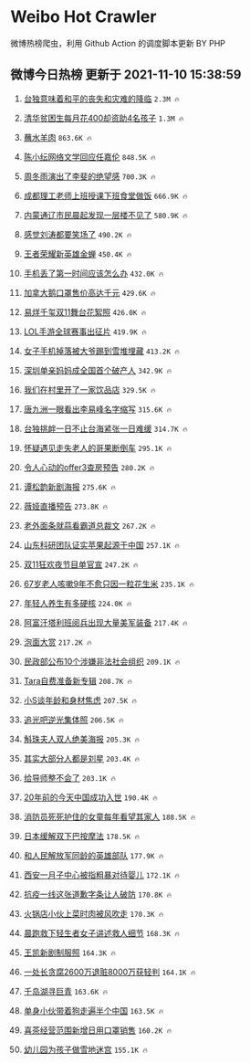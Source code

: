 # Weibo Hot Crawler 



微博热榜爬虫，利用 Github Action 的调度脚本更新 BY PHP 


## 微博今日热榜 更新于 2021-11-10 15:38:59 
1. [台独意味着和平的丧失和灾难的降临](https://s.weibo.com/weibo?q=%23%E5%8F%B0%E7%8B%AC%E6%84%8F%E5%91%B3%E7%9D%80%E5%92%8C%E5%B9%B3%E7%9A%84%E4%B8%A7%E5%A4%B1%E5%92%8C%E7%81%BE%E9%9A%BE%E7%9A%84%E9%99%8D%E4%B8%B4%23&Refer=top) `2.3M 🔥` 

1. [清华贫困生每月花400却资助4名孩子](https://s.weibo.com/weibo?q=%23%E6%B8%85%E5%8D%8E%E8%B4%AB%E5%9B%B0%E7%94%9F%E6%AF%8F%E6%9C%88%E8%8A%B1400%E5%8D%B4%E8%B5%84%E5%8A%A94%E5%90%8D%E5%AD%A9%E5%AD%90%23&Refer=top) `1.3M 🔥` 

1. [蘸水羊肉](https://s.weibo.com/weibo?q=%E8%98%B8%E6%B0%B4%E7%BE%8A%E8%82%89&Refer=top) `863.6K 🔥` 

1. [陈小纭网络文学回应任嘉伦](https://s.weibo.com/weibo?q=%23%E9%99%88%E5%B0%8F%E7%BA%AD%E7%BD%91%E7%BB%9C%E6%96%87%E5%AD%A6%E5%9B%9E%E5%BA%94%E4%BB%BB%E5%98%89%E4%BC%A6%23&Refer=top) `848.5K 🔥` 

1. [周冬雨演出了李斐的绝望感](https://s.weibo.com/weibo?q=%23%E5%91%A8%E5%86%AC%E9%9B%A8%E6%BC%94%E5%87%BA%E4%BA%86%E6%9D%8E%E6%96%90%E7%9A%84%E7%BB%9D%E6%9C%9B%E6%84%9F%23&Refer=top) `700.3K 🔥` 

1. [成都理工老师上班授课下班食堂做饭](https://s.weibo.com/weibo?q=%23%E6%88%90%E9%83%BD%E7%90%86%E5%B7%A5%E8%80%81%E5%B8%88%E4%B8%8A%E7%8F%AD%E6%8E%88%E8%AF%BE%E4%B8%8B%E7%8F%AD%E9%A3%9F%E5%A0%82%E5%81%9A%E9%A5%AD%23&Refer=top) `666.9K 🔥` 

1. [内蒙通辽市民晨起发现一层楼不见了](https://s.weibo.com/weibo?q=%23%E5%86%85%E8%92%99%E9%80%9A%E8%BE%BD%E5%B8%82%E6%B0%91%E6%99%A8%E8%B5%B7%E5%8F%91%E7%8E%B0%E4%B8%80%E5%B1%82%E6%A5%BC%E4%B8%8D%E8%A7%81%E4%BA%86%23&Refer=top) `580.9K 🔥` 

1. [感觉刘涛都要笑场了](https://s.weibo.com/weibo?q=%23%E6%84%9F%E8%A7%89%E5%88%98%E6%B6%9B%E9%83%BD%E8%A6%81%E7%AC%91%E5%9C%BA%E4%BA%86%23&Refer=top) `490.2K 🔥` 

1. [王者荣耀新英雄金蝉](https://s.weibo.com/weibo?q=%23%E7%8E%8B%E8%80%85%E8%8D%A3%E8%80%80%E6%96%B0%E8%8B%B1%E9%9B%84%E9%87%91%E8%9D%89%23&Refer=top) `450.4K 🔥` 

1. [手机丢了第一时间应该怎么办](https://s.weibo.com/weibo?q=%23%E6%89%8B%E6%9C%BA%E4%B8%A2%E4%BA%86%E7%AC%AC%E4%B8%80%E6%97%B6%E9%97%B4%E5%BA%94%E8%AF%A5%E6%80%8E%E4%B9%88%E5%8A%9E%23&Refer=top) `432.0K 🔥` 

1. [加拿大鹅口罩售价高达千元](https://s.weibo.com/weibo?q=%23%E5%8A%A0%E6%8B%BF%E5%A4%A7%E9%B9%85%E5%8F%A3%E7%BD%A9%E5%94%AE%E4%BB%B7%E9%AB%98%E8%BE%BE%E5%8D%83%E5%85%83%23&Refer=top) `429.6K 🔥` 

1. [易烊千玺双11舞台花絮照](https://s.weibo.com/weibo?q=%23%E6%98%93%E7%83%8A%E5%8D%83%E7%8E%BA%E5%8F%8C11%E8%88%9E%E5%8F%B0%E8%8A%B1%E7%B5%AE%E7%85%A7%23&Refer=top) `426.0K 🔥` 

1. [LOL手游全球赛事出征片](https://s.weibo.com/weibo?q=%23LOL%E6%89%8B%E6%B8%B8%E5%85%A8%E7%90%83%E8%B5%9B%E4%BA%8B%E5%87%BA%E5%BE%81%E7%89%87%23&Refer=top) `419.9K 🔥` 

1. [女子手机掉落被大爷踢到雪堆埋藏](https://s.weibo.com/weibo?q=%23%E5%A5%B3%E5%AD%90%E6%89%8B%E6%9C%BA%E6%8E%89%E8%90%BD%E8%A2%AB%E5%A4%A7%E7%88%B7%E8%B8%A2%E5%88%B0%E9%9B%AA%E5%A0%86%E5%9F%8B%E8%97%8F%23&Refer=top) `413.2K 🔥` 

1. [深圳单亲妈妈成全国首个破产人](https://s.weibo.com/weibo?q=%23%E6%B7%B1%E5%9C%B3%E5%8D%95%E4%BA%B2%E5%A6%88%E5%A6%88%E6%88%90%E5%85%A8%E5%9B%BD%E9%A6%96%E4%B8%AA%E7%A0%B4%E4%BA%A7%E4%BA%BA%23&Refer=top) `342.9K 🔥` 

1. [我们在村里开了一家饮品店](https://s.weibo.com/weibo?q=%E6%88%91%E4%BB%AC%E5%9C%A8%E6%9D%91%E9%87%8C%E5%BC%80%E4%BA%86%E4%B8%80%E5%AE%B6%E9%A5%AE%E5%93%81%E5%BA%97&Refer=top) `329.5K 🔥` 

1. [唐九洲一眼看出李易峰名字缩写](https://s.weibo.com/weibo?q=%23%E5%94%90%E4%B9%9D%E6%B4%B2%E4%B8%80%E7%9C%BC%E7%9C%8B%E5%87%BA%E6%9D%8E%E6%98%93%E5%B3%B0%E5%90%8D%E5%AD%97%E7%BC%A9%E5%86%99%23&Refer=top) `315.6K 🔥` 

1. [台独挑衅一日不止台海紧张一日难缓](https://s.weibo.com/weibo?q=%23%E5%8F%B0%E7%8B%AC%E6%8C%91%E8%A1%85%E4%B8%80%E6%97%A5%E4%B8%8D%E6%AD%A2%E5%8F%B0%E6%B5%B7%E7%B4%A7%E5%BC%A0%E4%B8%80%E6%97%A5%E9%9A%BE%E7%BC%93%23&Refer=top) `314.7K 🔥` 

1. [怀疑遇见走失老人的哥果断倒车](https://s.weibo.com/weibo?q=%23%E6%80%80%E7%96%91%E9%81%87%E8%A7%81%E8%B5%B0%E5%A4%B1%E8%80%81%E4%BA%BA%E7%9A%84%E5%93%A5%E6%9E%9C%E6%96%AD%E5%80%92%E8%BD%A6%23&Refer=top) `295.1K 🔥` 

1. [令人心动的offer3查房预告](https://s.weibo.com/weibo?q=%23%E4%BB%A4%E4%BA%BA%E5%BF%83%E5%8A%A8%E7%9A%84offer3%E6%9F%A5%E6%88%BF%E9%A2%84%E5%91%8A%23&Refer=top) `280.2K 🔥` 

1. [谭松韵新剧海报](https://s.weibo.com/weibo?q=%23%E8%B0%AD%E6%9D%BE%E9%9F%B5%E6%96%B0%E5%89%A7%E6%B5%B7%E6%8A%A5%23&Refer=top) `275.6K 🔥` 

1. [薇娅直播预告](https://s.weibo.com/weibo?q=%23%E8%96%87%E5%A8%85%E7%9B%B4%E6%92%AD%E9%A2%84%E5%91%8A%23&Refer=top) `273.8K 🔥` 

1. [老外面条就蒜看霸道总裁文](https://s.weibo.com/weibo?q=%23%E8%80%81%E5%A4%96%E9%9D%A2%E6%9D%A1%E5%B0%B1%E8%92%9C%E7%9C%8B%E9%9C%B8%E9%81%93%E6%80%BB%E8%A3%81%E6%96%87%23&Refer=top) `267.2K 🔥` 

1. [山东科研团队证实苹果起源于中国](https://s.weibo.com/weibo?q=%23%E5%B1%B1%E4%B8%9C%E7%A7%91%E7%A0%94%E5%9B%A2%E9%98%9F%E8%AF%81%E5%AE%9E%E8%8B%B9%E6%9E%9C%E8%B5%B7%E6%BA%90%E4%BA%8E%E4%B8%AD%E5%9B%BD%23&Refer=top) `257.1K 🔥` 

1. [双11狂欢夜节目单官宣](https://s.weibo.com/weibo?q=%23%E5%8F%8C11%E7%8B%82%E6%AC%A2%E5%A4%9C%E8%8A%82%E7%9B%AE%E5%8D%95%E5%AE%98%E5%AE%A3%23&Refer=top) `247.2K 🔥` 

1. [67岁老人咳嗽9年不愈只因一粒花生米](https://s.weibo.com/weibo?q=%2367%E5%B2%81%E8%80%81%E4%BA%BA%E5%92%B3%E5%97%BD9%E5%B9%B4%E4%B8%8D%E6%84%88%E5%8F%AA%E5%9B%A0%E4%B8%80%E7%B2%92%E8%8A%B1%E7%94%9F%E7%B1%B3%23&Refer=top) `235.1K 🔥` 

1. [年轻人养生有多硬核](https://s.weibo.com/weibo?q=%23%E5%B9%B4%E8%BD%BB%E4%BA%BA%E5%85%BB%E7%94%9F%E6%9C%89%E5%A4%9A%E7%A1%AC%E6%A0%B8%23&Refer=top) `224.0K 🔥` 

1. [阿富汗塔利班阅兵出现大量美军装备](https://s.weibo.com/weibo?q=%23%E9%98%BF%E5%AF%8C%E6%B1%97%E5%A1%94%E5%88%A9%E7%8F%AD%E9%98%85%E5%85%B5%E5%87%BA%E7%8E%B0%E5%A4%A7%E9%87%8F%E7%BE%8E%E5%86%9B%E8%A3%85%E5%A4%87%23&Refer=top) `217.4K 🔥` 

1. [泡面大赏](https://s.weibo.com/weibo?q=%23%E6%B3%A1%E9%9D%A2%E5%A4%A7%E8%B5%8F%23&Refer=top) `217.2K 🔥` 

1. [民政部公布10个涉嫌非法社会组织](https://s.weibo.com/weibo?q=%23%E6%B0%91%E6%94%BF%E9%83%A8%E5%85%AC%E5%B8%8310%E4%B8%AA%E6%B6%89%E5%AB%8C%E9%9D%9E%E6%B3%95%E7%A4%BE%E4%BC%9A%E7%BB%84%E7%BB%87%23&Refer=top) `209.1K 🔥` 

1. [Tara自费准备新专辑](https://s.weibo.com/weibo?q=%23Tara%E8%87%AA%E8%B4%B9%E5%87%86%E5%A4%87%E6%96%B0%E4%B8%93%E8%BE%91%23&Refer=top) `208.7K 🔥` 

1. [小S谈年龄和身材焦虑](https://s.weibo.com/weibo?q=%23%E5%B0%8FS%E8%B0%88%E5%B9%B4%E9%BE%84%E5%92%8C%E8%BA%AB%E6%9D%90%E7%84%A6%E8%99%91%23&Refer=top) `207.5K 🔥` 

1. [追光吧逆光集体照](https://s.weibo.com/weibo?q=%23%E8%BF%BD%E5%85%89%E5%90%A7%E9%80%86%E5%85%89%E9%9B%86%E4%BD%93%E7%85%A7%23&Refer=top) `206.5K 🔥` 

1. [斛珠夫人双人绝美海报](https://s.weibo.com/weibo?q=%23%E6%96%9B%E7%8F%A0%E5%A4%AB%E4%BA%BA%E5%8F%8C%E4%BA%BA%E7%BB%9D%E7%BE%8E%E6%B5%B7%E6%8A%A5%23&Refer=top) `205.3K 🔥` 

1. [其实大部分人都是刘星](https://s.weibo.com/weibo?q=%23%E5%85%B6%E5%AE%9E%E5%A4%A7%E9%83%A8%E5%88%86%E4%BA%BA%E9%83%BD%E6%98%AF%E5%88%98%E6%98%9F%23&Refer=top) `203.4K 🔥` 

1. [给导师整不会了](https://s.weibo.com/weibo?q=%23%E7%BB%99%E5%AF%BC%E5%B8%88%E6%95%B4%E4%B8%8D%E4%BC%9A%E4%BA%86%23&Refer=top) `203.1K 🔥` 

1. [20年前的今天中国成功入世](https://s.weibo.com/weibo?q=%2320%E5%B9%B4%E5%89%8D%E7%9A%84%E4%BB%8A%E5%A4%A9%E4%B8%AD%E5%9B%BD%E6%88%90%E5%8A%9F%E5%85%A5%E4%B8%96%23&Refer=top) `190.4K 🔥` 

1. [消防员死死护住的女童每年看望其家人](https://s.weibo.com/weibo?q=%23%E6%B6%88%E9%98%B2%E5%91%98%E6%AD%BB%E6%AD%BB%E6%8A%A4%E4%BD%8F%E7%9A%84%E5%A5%B3%E7%AB%A5%E6%AF%8F%E5%B9%B4%E7%9C%8B%E6%9C%9B%E5%85%B6%E5%AE%B6%E4%BA%BA%23&Refer=top) `188.5K 🔥` 

1. [日本缓解双下巴按摩法](https://s.weibo.com/weibo?q=%E6%97%A5%E6%9C%AC%E7%BC%93%E8%A7%A3%E5%8F%8C%E4%B8%8B%E5%B7%B4%E6%8C%89%E6%91%A9%E6%B3%95&Refer=top) `178.5K 🔥` 

1. [和人民解放军同龄的英雄部队](https://s.weibo.com/weibo?q=%23%E5%92%8C%E4%BA%BA%E6%B0%91%E8%A7%A3%E6%94%BE%E5%86%9B%E5%90%8C%E9%BE%84%E7%9A%84%E8%8B%B1%E9%9B%84%E9%83%A8%E9%98%9F%23&Refer=top) `177.9K 🔥` 

1. [西安一月子中心被指粗暴对待婴儿](https://s.weibo.com/weibo?q=%23%E8%A5%BF%E5%AE%89%E4%B8%80%E6%9C%88%E5%AD%90%E4%B8%AD%E5%BF%83%E8%A2%AB%E6%8C%87%E7%B2%97%E6%9A%B4%E5%AF%B9%E5%BE%85%E5%A9%B4%E5%84%BF%23&Refer=top) `172.1K 🔥` 

1. [抗疫一线这张道歉字条让人破防](https://s.weibo.com/weibo?q=%23%E6%8A%97%E7%96%AB%E4%B8%80%E7%BA%BF%E8%BF%99%E5%BC%A0%E9%81%93%E6%AD%89%E5%AD%97%E6%9D%A1%E8%AE%A9%E4%BA%BA%E7%A0%B4%E9%98%B2%23&Refer=top) `170.8K 🔥` 

1. [火锅店小伙上菜时肉被风吹走](https://s.weibo.com/weibo?q=%23%E7%81%AB%E9%94%85%E5%BA%97%E5%B0%8F%E4%BC%99%E4%B8%8A%E8%8F%9C%E6%97%B6%E8%82%89%E8%A2%AB%E9%A3%8E%E5%90%B9%E8%B5%B0%23&Refer=top) `170.3K 🔥` 

1. [晨跑救下轻生者女子讲述救人细节](https://s.weibo.com/weibo?q=%23%E6%99%A8%E8%B7%91%E6%95%91%E4%B8%8B%E8%BD%BB%E7%94%9F%E8%80%85%E5%A5%B3%E5%AD%90%E8%AE%B2%E8%BF%B0%E6%95%91%E4%BA%BA%E7%BB%86%E8%8A%82%23&Refer=top) `168.3K 🔥` 

1. [王凯新剧制服照](https://s.weibo.com/weibo?q=%23%E7%8E%8B%E5%87%AF%E6%96%B0%E5%89%A7%E5%88%B6%E6%9C%8D%E7%85%A7%23&Refer=top) `164.3K 🔥` 

1. [一处长贪腐2600万退赃8000万获轻判](https://s.weibo.com/weibo?q=%23%E4%B8%80%E5%A4%84%E9%95%BF%E8%B4%AA%E8%85%902600%E4%B8%87%E9%80%80%E8%B5%838000%E4%B8%87%E8%8E%B7%E8%BD%BB%E5%88%A4%23&Refer=top) `164.1K 🔥` 

1. [千岛湖寻巨青](https://s.weibo.com/weibo?q=%E5%8D%83%E5%B2%9B%E6%B9%96%E5%AF%BB%E5%B7%A8%E9%9D%92&Refer=top) `163.6K 🔥` 

1. [单身小伙带着狗走遍半个中国](https://s.weibo.com/weibo?q=%23%E5%8D%95%E8%BA%AB%E5%B0%8F%E4%BC%99%E5%B8%A6%E7%9D%80%E7%8B%97%E8%B5%B0%E9%81%8D%E5%8D%8A%E4%B8%AA%E4%B8%AD%E5%9B%BD%23&Refer=top) `163.5K 🔥` 

1. [喜茶经营范围新增日用口罩销售](https://s.weibo.com/weibo?q=%23%E5%96%9C%E8%8C%B6%E7%BB%8F%E8%90%A5%E8%8C%83%E5%9B%B4%E6%96%B0%E5%A2%9E%E6%97%A5%E7%94%A8%E5%8F%A3%E7%BD%A9%E9%94%80%E5%94%AE%23&Refer=top) `160.2K 🔥` 

1. [幼儿园为孩子做雪地迷宫](https://s.weibo.com/weibo?q=%23%E5%B9%BC%E5%84%BF%E5%9B%AD%E4%B8%BA%E5%AD%A9%E5%AD%90%E5%81%9A%E9%9B%AA%E5%9C%B0%E8%BF%B7%E5%AE%AB%23&Refer=top) `155.1K 🔥` 

